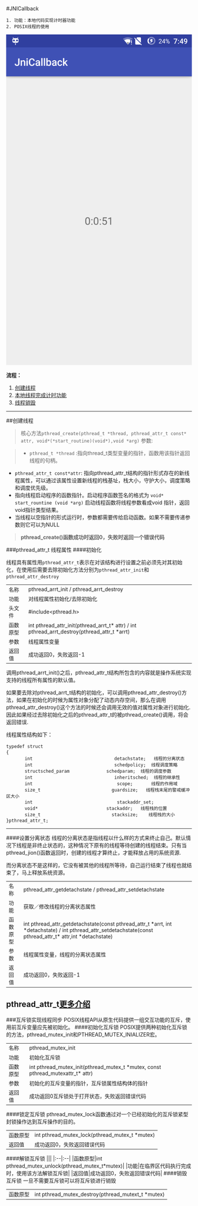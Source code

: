 #JNICallback
```
1. 功能：本地代码实现计时器功能
2. POSIX线程的使用
```
![run_detail.png](run_detail.png)

**流程：**

1. [创建线程](#create_thread)
2. [本地线程完成计时功能](#thread_word)
3. [线程销毁](#thread_destroy)

---
##<a name="create_thread"></a>创建线程


>核心方法`pthread_create(pthread_t *thread, pthread_attr_t const* attr,
void*(*start_routine)(void*),void *arg)`
参数:

>* `pthread_t *thread` :指向thread_t类型变量的指针，函数用该指针返回线程的句柄。
* `pthread_attr_t const*attr`: 指向pthread\_attr\_t结构的指针形式存在的新线程属性，可以通过该属性设置新线程的栈基址，栈大小，守护大小，调度策略和调度优先级。
* 指向线程启动程序的函数指针。启动程序函数签名的格式为 `void* start_rountine (void *arg)` 启动线程函数将线程参数看成void 指针，返回void指针类型结果。
* 当线程以空指针的形式运行时，参数都需要传给启动函数。如果不需要传递参数则它可以为NULL

>**pthread_create()函数成功时返回0，失败时返回一个错误代码**

###pthread\_attr_t 线程属性
####初始化

线程具有属性用`pthread_attr_t`表示在对该结构进行设置之前必须先对其初始化，在使用后需要去除初始化方法分别为`pthread_attr_init`和`pthread_attr_destroy`

| | |
|:--|:--|
|名称|pthread\_arrt\_init / pthread\_arrt\_destroy|
|功能|对线程属性初始化/去除初始化|
|头文件|#include\<pthread.h\>|
|函数原型|int pthread\_attr\_init(pthread\_arrt\_t* attr) / int pthread\_arrt\_destroy(pthread\_attr\_t *arrt)|
|参数|线程属性变量|
|返回值|成功返回0，失败返回-1|

调用pthread\_arrt\_init()之后，pthread_attr_t结构所包含的内容就是操作系统实现支持的线程所有属性的默认值。

如果要去除对pthread\_arrt\_t结构的初始化，可以调用pthread\_attr\_destroy()方法，如果在初始化的时候为属性对象分配了动态内存空间，那么在调用pthread\_attr\_destroy()这个方法的时候还会调用无效的值对属性对象进行初始化.因此如果经过去除初始化之后的pthread\_attr\_t的被pthread_create()调用，将会返回错误.

线程属性结构如下：

```
typedef struct
{
       int                               detachstate;   线程的分离状态
       int                               schedpolicy;  线程调度策略
       structsched_param              schedparam;  线程的调度参数
       int                               inheritsched;  线程的继承性
       int                                scope;       线程的作用域
       size_t                           guardsize;   线程栈末尾的警戒缓冲区大小
       int                                stackaddr_set;
       void*                          stackaddr;   线程栈的位置
       size_t                           stacksize;    线程栈的大小
}pthread_attr_t;
```

----
####设置分离状态
线程的分离状态是指线程以什么样的方式来终止自己。默认情况下线程是非终止状态的，这种情况下原有的线程等待创建的线程结束。只有当pthread_jion()函数返回时，创建的线程才算终止，才能释放占用的系统资源.

而分离状态不是这样的，它没有被其他的线程所等待，自己运行结束了线程也就结束了，马上释放系统资源。

| | |
|:--|:--|
|名称|pthread\_attr\_getdetachstate / pthread\_attr\_setdetachstate|
|功能|获取／修改线程的分离状态属性|
|函数原型|int pthread\_attr\_getdetachstate(const pthread\_attr\_t \*arrt, int \*detachstate) / int pthread\_attr\_setdetachstate(const pthread\_attr\_t\* attr,int \*detachstate)|
|参数|线程属性变量，线程的分离状态属性|
|返回值|成功返回0，失败返回-1|


**pthread\_attr\_t[更多介绍](http://blog.csdn.net/pbymw8iwm/article/details/6721038)**
---
###互斥锁实现线程同步
POSIX线程API从原生代码提供一组交互功能的互斥，使用前互斥变量应先被初始化。
####初始化互斥锁
POSIX提供两种初始化互斥锁的方法，pthread\_mutex\_init和PTHREAD_MUTEX_INIALIZER宏。

| | |
|:--|:--|
|名称|pthread\_mutex\_init|
|功能|初始化互斥锁|
|函数原型|int pthread\_mutex\_init(pthread\_mutex\_t \*mutex, const pthread\_mutexattr\_t\* attr)|
|参数|初始化的互斥变量的指针，互斥锁属性结构体的指针|
|返回值|成功返回0互斥锁处于打开状态，失败返回错误代码|

####锁定互斥锁
pthread_mutex_lock函数通过对一个已经初始化的互斥锁紧型封锁操作达到互斥操作的目的。

| | |
|:--|:--|
|函数原型|int pthread\_mutex\_lock(pthread\_mutex\_t *mutex)|
|返回值|成功返回0，失败返回错误代码|
####解锁互斥锁
|||
|:--|:--|
|函数原型|int pthread\_mutex\_unlock(pthread\_mutex\_t*mutex)|
|功能|在临界区代码执行完成时，使用该方法解锁互斥锁|
|返回值|成功返回0，失败返回错误代码|
####销毁互斥锁
一旦不需要互斥锁可以将互斥锁进行销毁

| | |
|:--|:--|
|函数原型|int pthread\_mutex\_destroy(pthread\_mutext\_t *mutex)|

